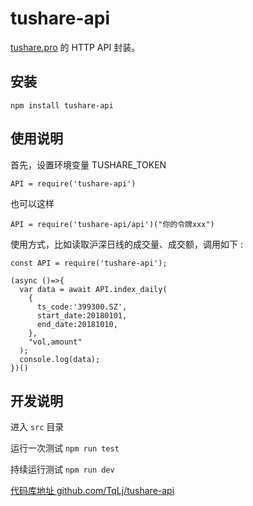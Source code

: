 # tushare-api

[tushare.pro](https://tushare.pro/) 的 HTTP API 封装。

## 安装

```
npm install tushare-api
```

## 使用说明


首先，设置环境变量 TUSHARE_TOKEN

```
API = require('tushare-api')
```

也可以这样

```
API = require('tushare-api/api')("你的令牌xxx")
```

使用方式，比如读取沪深日线的成交量、成交额，调用如下 :

  ```
  const API = require('tushare-api');

  (async ()=>{
    var data = await API.index_daily(
      {
        ts_code:'399300.SZ',
        start_date:20180101,
        end_date:20181010,
      },
      "vol,amount"
    );
    console.log(data);
  })()
  ```

## 开发说明

进入 `src` 目录

运行一次测试 `npm run test`

持续运行测试 `npm run dev`

[代码库地址 github.com/TqLj/tushare-api](https://github.com/TqLj/tushare-api)
